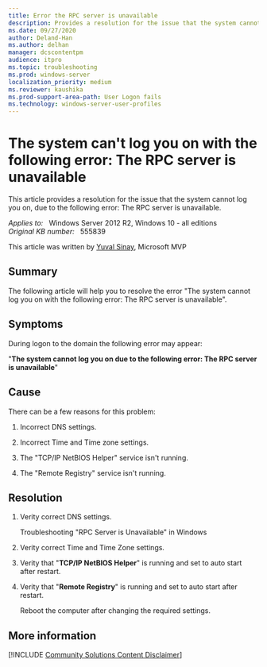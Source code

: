 ```yaml
---
title: Error the RPC server is unavailable
description: Provides a resolution for the issue that the system cannot log you on, due to error the RPC server is unavailable.
ms.date: 09/27/2020
author: Deland-Han
ms.author: delhan 
manager: dcscontentpm
audience: itpro
ms.topic: troubleshooting
ms.prod: windows-server
localization_priority: medium
ms.reviewer: kaushika
ms.prod-support-area-path: User Logon fails
ms.technology: windows-server-user-profiles
---
```

# The system can't log you on with the following error: The RPC server is unavailable 

This article provides a resolution for the issue that the system cannot log you on, due to the following error: The RPC server is unavailable.

_Applies to:_ &nbsp; Windows Server 2012 R2, Windows 10 - all editions  
_Original KB number:_ &nbsp; 555839

This article was written by [Yuval Sinay](https://mvp.microsoft.com/en-US/PublicProfile/7674?fullName=Yuval%20Sinay), Microsoft MVP

## Summary

The following article will help you to resolve the error "The system cannot log you on with the following error: The RPC server is unavailable".  

## Symptoms

During logon to the domain the following error may appear:

"**The system cannot log you on due to the following error: The RPC server is unavailable**"

## Cause

There can be a few reasons for this problem:

1. Incorrect DNS settings.

2. Incorrect Time and Time zone settings.

3. The "TCP/IP NetBIOS Helper" service isn't running.

4. The "Remote Registry" service isn't running.

## Resolution

1. Verity correct DNS settings.

    Troubleshooting "RPC Server is Unavailable" in Windows

2. Verity correct Time and Time Zone settings.

3. Verity that "**TCP/IP NetBIOS Helper**" is running and set to auto start after restart.

4. Verity that "**Remote Registry**" is running and set to auto start after restart.

    Reboot the computer after changing the required settings.  

## More information

[!INCLUDE [Community Solutions Content Disclaimer](../../includes/community-solutions-content-disclaimer.md)]